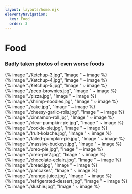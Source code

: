```yaml
---
layout: layouts/home.njk
eleventyNavigation:
  key: Food
  order: 3
---
```

# Food
### Badly taken photos of even worse foods

<div class="image-grid">
	<div class="image-item">{% image "./Ketchup-3.jpg", "Image " ~ image %}</div>
	<div class="image-item">{% image "./Ketchup-4.jpg", "Image " ~ image %}</div>
	<div class="image-item">{% image "./Ketchup-5.jpg", "Image " ~ image %}</div>
	<div class="image-item">{% image "./peep-brownies.jpg", "Image " ~ image %}</div>
	<div class="image-item">{% image "./pizza.jpg", "Image " ~ image %}</div>
	<div class="image-item">{% image "./shrimp-noodles.jpg", "Image " ~ image %}</div>
	<div class="image-item">{% image "./cake.jpg", "Image " ~ image %}</div>
	<div class="image-item">{% image "./cheesy-garlic-rolls.jpg", "Image " ~ image %}</div>
	<div class="image-item">{% image "./cinnamon-roll.jpg", "Image " ~ image %}</div>
	<div class="image-item">{% image "./clear-pumpkin-pie.jpg", "Image " ~ image %}</div>
	<div class="image-item">{% image "./cookie-pie.jpg", "Image " ~ image %}</div>
	<div class="image-item">{% image "./fruit-kolache.jpg", "Image " ~ image %}</div>
	<div class="image-item">{% image "./failed-pumpkin-pie.jpg", "Image " ~ image %}</div>
	<div class="image-item">{% image "./massive-buckeye.jpg", "Image " ~ image %}</div>
	<div class="image-item">{% image "./oreo-pie.jpg", "Image " ~ image %}</div>
	<div class="image-item">{% image "./oreo-pie2.jpg", "Image " ~ image %}</div>
	<div class="image-item">{% image "./chocolate-eclairs.jpg", "Image " ~ image %}</div>
	<div class="image-item">{% image "./bread.jpg", "Image " ~ image %}</div>
	<div class="image-item">{% image "./pancakes", "Image " ~ image %}</div>
	<div class="image-item">{% image "./orange-juice.jpg", "Image " ~ image %}</div>
	<div class="image-item">{% image "./refrigerated-dessert.jpg", "Image " ~ image %}</div>
	<div class="image-item">{% image "./slushie.jpg", "Image " ~ image %}</div>
</div>
